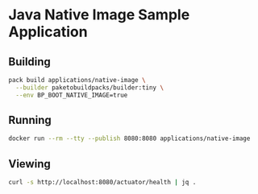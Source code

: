 # Java Native Image Sample Application

## Building

```bash
pack build applications/native-image \
  --builder paketobuildpacks/builder:tiny \
  --env BP_BOOT_NATIVE_IMAGE=true
```

## Running

```bash
docker run --rm --tty --publish 8080:8080 applications/native-image
```

## Viewing

```bash
curl -s http://localhost:8080/actuator/health | jq .
```
